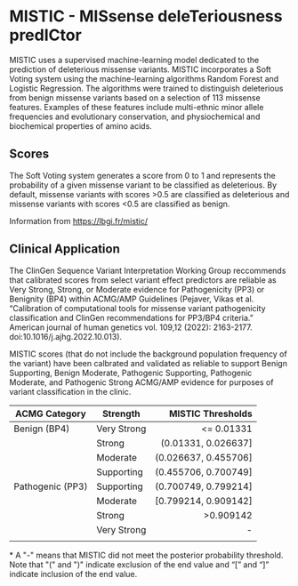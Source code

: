 # MISTIC - MISsense deleTeriousness predICtor

MISTIC uses a supervised machine-learning model dedicated to the prediction of deleterious missense variants. MISTIC incorporates a Soft Voting system using the machine-learning algorithms Random Forest and Logistic Regression. The algorithms were trained to distinguish deleterious from benign missense variants based on a selection of 113 missense features. Examples of these features include multi-ethnic minor allele frequencies and evolutionary conservation, and physiochemical and biochemical properties of amino acids.

## Scores

The Soft Voting system generates a score from 0 to 1 and represents the probability of a given missense variant to be classified as deleterious. By default, missense variants with scores >0.5 are classified as deleterious and missense variants with scores <0.5 are classified as benign.

Information from https://lbgi.fr/mistic/

## Clinical Application

The ClinGen Sequence Variant Interpretation Working Group reccommends that calibrated scores from select variant effect predictors are reliable as Very Strong, Strong, or Moderate evidence for Pathogenicity (PP3) or Benignity (BP4) within ACMG/AMP Guidelines (Pejaver, Vikas et al. “Calibration of computational tools for missense variant pathogenicity classification and ClinGen recommendations for PP3/BP4 criteria.” American journal of human genetics vol. 109,12 (2022): 2163-2177. doi:10.1016/j.ajhg.2022.10.013).

MISTIC scores (that do not include the background population frequency of the variant) have been calbrated and validated as reliable to support Benign Supporting, Benign Moderate, Pathogenic Supporting, Pathogenic Moderate, and Pathogenic Strong ACMG/AMP evidence for purposes of variant classification in the clinic.

| ACMG Category    | Strength    |    MISTIC Thresholds |
|------------------|-------------|---------------------:|
| Benign (BP4)     | Very Strong |           <= 0.01331 |
|                  | Strong      |  (0.01331, 0.026637] |
|                  | Moderate    | (0.026637, 0.455706] |
|                  | Supporting  | (0.455706, 0.700749] |
| Pathogenic (PP3) | Supporting  | (0.700749, 0.799214] |
|                  | Moderate    | [0.799214, 0.909142] |
|                  | Strong      |            >0.909142 |
|                  | Very Strong |                    - |
|                  |             |                      |

\* A "-" means that MISTIC did not meet the posterior probability threshold. Note that "(" and ")" indicate exclusion of the end value and “[” and “]” indicate inclusion of the end value.
